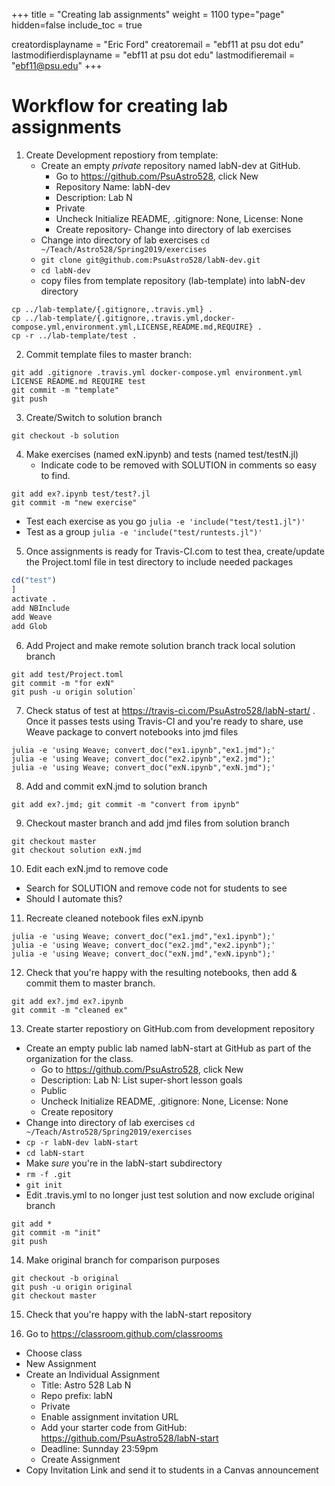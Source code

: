 +++
title = "Creating lab assignments"
weight = 1100
type="page"
hidden=false
include_toc = true

creatordisplayname = "Eric Ford"
creatoremail = "ebf11 at psu dot edu"
lastmodifierdisplayname = "ebf11 at psu dot edu"
lastmodifieremail = "ebf11@psu.edu"
+++

# Workflow for creating lab assignments

1. Create Development repostiory from template:
   - Create an empty _private_ repository named labN-dev at GitHub.
      + Go to https://github.com/PsuAstro528, click New
      + Repository Name: labN-dev
      + Description: Lab N
      + Private
      + Uncheck Initialize README, .gitignore: None, License: None
      + Create repository- Change into directory of lab exercises
   - Change into directory of lab exercises `cd ~/Teach/Astro528/Spring2019/exercises`
   - `git clone git@github.com:PsuAstro528/labN-dev.git`
   - `cd labN-dev`
   - copy files from template repository (lab-template) into labN-dev directory
```shell
cp ../lab-template/{.gitignore,.travis.yml} .
cp ../lab-template/{.gitignore,.travis.yml,docker-compose.yml,environment.yml,LICENSE,README.md,REQUIRE} .
cp -r ../lab-template/test .
```

2. Commit template files to master branch:
```shell
git add .gitignore .travis.yml docker-compose.yml environment.yml LICENSE README.md REQUIRE test
git commit -m "template"
git push
```
3. Create/Switch to solution branch
```shell
git checkout -b solution
```
4. Make exercises (named exN.ipynb) and tests (named test/testN.jl)
   - Indicate code to be removed with SOLUTION in comments so easy to find.
```shell
git add ex?.ipynb test/test?.jl
git commit -m "new exercise" 
```
   - Test each exercise as you go `julia -e 'include("test/test1.jl")'`
   - Test as a group `julia -e 'include("test/runtests.jl")'`

5. Once assignments is ready for Travis-CI.com to test thea, create/update the Project.toml file in test directory to include needed packages
```julia
cd("test")
]
activate .
add NBInclude
add Weave
add Glob
```

6. Add Project and make remote solution branch track local solution branch
```shell
git add test/Project.toml
git commit -m "for exN"
git push -u origin solution`
```

7. Check status of test at https://travis-ci.com/PsuAstro528/labN-start/ .  Once it passes tests using Travis-CI and you're ready to share, use Weave package to convert notebooks into jmd files
```shell
julia -e 'using Weave; convert_doc("ex1.ipynb","ex1.jmd");'
julia -e 'using Weave; convert_doc("ex2.ipynb","ex2.jmd");'
julia -e 'using Weave; convert_doc("exN.ipynb","exN.jmd");'
```

8. Add and commit exN.jmd to solution branch
```shell
git add ex?.jmd; git commit -m "convert from ipynb"
```

9. Checkout master branch and add jmd files from solution branch
```shell 
git checkout master
git checkout solution exN.jmd 
```

10. Edit each exN.jmd to remove code
   - Search for SOLUTION and remove code not for students to see
   - Should I automate this?

11.  Recreate cleaned notebook files exN.ipynb
```shell
julia -e 'using Weave; convert_doc("ex1.jmd","ex1.ipynb");'
julia -e 'using Weave; convert_doc("ex2.jmd","ex2.ipynb");'
julia -e 'using Weave; convert_doc("exN.jmd","exN.ipynb");'
```
12. Check that you're happy with the resulting notebooks, then add & commit them to master branch.
```shell
git add ex?.jmd ex?.ipynb
git commit -m "cleaned ex"
```

13.  Create starter repostiory on GitHub.com from development repository
   - Create an empty public lab named labN-start at GitHub as part of the organization for the class.
      + Go to https://github.com/PsuAstro528, click New
      + Description: Lab N:  List super-short lesson goals
      + Public
      + Uncheck Initialize README, .gitignore: None, License: None
      + Create repository
   - Change into directory of lab exercises `cd ~/Teach/Astro528/Spring2019/exercises`
   - `cp -r labN-dev labN-start`
   - `cd labN-start`
   - Make _sure_ you're in the labN-start subdirectory
   - `rm -f .git`
   - `git init`
   - Edit .travis.yml to no longer just test solution and now exclude original branch
```shell
git add *
git commit -m "init"
git push
```

14. Make original branch for comparison purposes
```shell
git checkout -b original
git push -u origin original
git checkout master
```

15. Check that you're happy with the labN-start repository

16. Go to https://classroom.github.com/classrooms
   - Choose class
   - New Assignment
   - Create an Individual Assignment
      -  Title: Astro 528 Lab N
      -  Repo prefix: labN
      -  Private
      -  Enable assignment invitation URL
      -  Add your starter code from GitHub:  https://github.com/PsuAstro528/labN-start
      - Deadline: Sunnday 23:59pm
      - Create Assignment
   -  Copy Invitation Link and send it to students in a Canvas announcement

